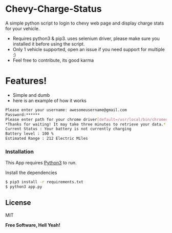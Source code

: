 # Chevy-Charge-Status

A simple python script to login to chevy web page and display charge stats for your vehicle.

  - Requires python3 & pip3. uses selenium driver, please make sure you installed it before using the script.
  - Only 1 vehicle supported, open an issue if you need support for multiple :)
  - Feel free to contribute, its good karma

# Features!

  - Simple and dumb
  - here is an example of how it works
 
  ```sh
Please enter your username: awesomeusername@gmail.com
Password:******
Please enter path for your chrome driver[default=/usr/local/bin/chromedriver] :
*Thanks for waiting! It may take three minutes to retrieve your data.*
Current Status : Your battery is not currently charging
Battery level : 100 %
Estimated Range : 212 Electric Miles
  ```

### Installation

This App requires [Python3](https://www.python.org/download/releases/3.0/) to run.

Install the dependencies 

```sh
$ pip3 install -r requirements.txt
$ python3 app.py
```
License
----

MIT


**Free Software, Hell Yeah!**
